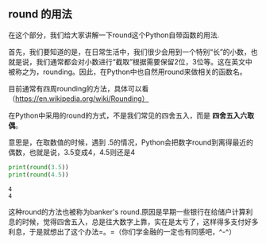 
## round 的用法

在这个部分，我们给大家讲解一下round这个Python自带函数的用法.

首先，我们要知道的是，在日常生活中，我们很少会用到一个特别“长”的小数，也就是说，我们通常都会对小数进行“截取”根据需要保留2位，3位等。这在英文中被称之为，rounding。因此，在Python中也自然用round来做相关的函数名。

目前通常有四周rounding的方法，具体可以看（https://en.wikipedia.org/wiki/Rounding）


在Python中采用的round的方式，不是我们常见的四舍五入，而是 **四舍五入六取偶**。

意思是，在取数值的时候，遇到 .5的情况，Python会把数字round到离得最近的偶数，也就是说，3.5变成4，4.5则还是4


```python
print(round(3.5))
print(round(4.5))
```

    4
    4
    

这种round的方法也被称为banker's round.原因是早期一些银行在给储户计算利息的时候，觉得四舍五入，总是往大数字上靠，实在是太亏了，这样得多支付好多利息，于是就想出了这个办法=。=（你们学金融的一定也有同感吧，^-^）


```python

```
